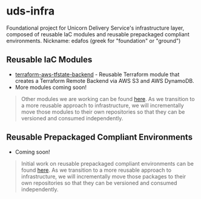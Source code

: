 # uds-infra
Foundational project for Unicorn Delivery Service's infrastructure layer, composed of reusable IaC modules and reusable prepackaged compliant environments. Nickname: edafos (greek for "foundation" or "ground")

## Reusable IaC Modules

* [terraform-aws-tfstate-backend](https://github.com/defenseunicorns/terraform-aws-tfstate-backend) - Reusable Terraform module that creates a Terraform Remote Backend via AWS S3 and AWS DynamoDB.
* More modules coming soon!

> Other modules we are working can be found [here](https://github.com/defenseunicorns/iac/tree/main/modules). As we transition to a more reusable approach to infrastructure, we will incrementally move those modules to their own repositories so that they can be versioned and consumed independently. 


## Reusable Prepackaged Compliant Environments

* Coming soon!

> Initial work on reusable prepackaged compliant environments can be found [here](https://github.com/defenseunicorns/iac/tree/main/examples/zarf-complete-example). As we transition to a more reusable approach to infrastructure, we will incrementally move those packages to their own repositories so that they can be versioned and consumed independently.
